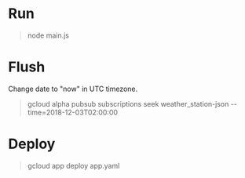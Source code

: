 # Run

> node main.js

# Flush

Change date to "now" in UTC timezone.

> gcloud alpha pubsub subscriptions seek weather_station-json --time=2018-12-03T02:00:00

# Deploy

> gcloud app deploy app.yaml